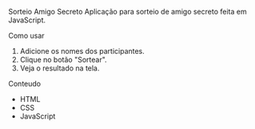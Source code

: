 Sorteio Amigo Secreto
Aplicação para sorteio de amigo secreto feita em JavaScript.

Como usar
1. Adicione os nomes dos participantes.
2. Clique no botão "Sortear".
3. Veja o resultado na tela.

Conteudo
- HTML
- CSS
- JavaScript
